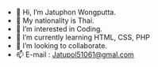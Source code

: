 - 👋 Hi, I’m Jatuphon Wongputta.
- 🏴 My nationality is Thai.
- 👀 I’m interested in Coding.
- 🌱 I’m currently learning HTML, CSS, PHP
- 💞️ I’m looking to collaborate.
- 📫 E-mail : Jatupol51061@gmal.com
